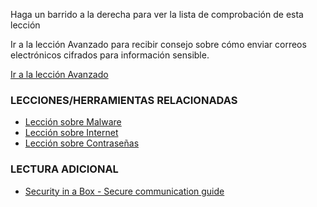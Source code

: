 [Title]: # (¿Y ahora qué?)
[Order]: # (11)

Haga un barrido a la derecha para ver la lista de comprobación de esta lección

Ir a la lección Avanzado para recibir consejo sobre cómo enviar correos electrónicos cifrados para información sensible.

[Ir a la lección Avanzado](umbrella://lesson/email/1)

### LECCIONES/HERRAMIENTAS RELACIONADAS

*   [Lección sobre Malware](umbrella://lesson/protecting-files)
*   [Lección sobre Internet](umbrella://lesson/the-internet)
*   [Lección sobre Contraseñas](umbrella://lesson/passwords)

### LECTURA ADICIONAL

*   [Security in a Box - Secure communication guide](https://securityinabox.org/en/guide/secure-communication)